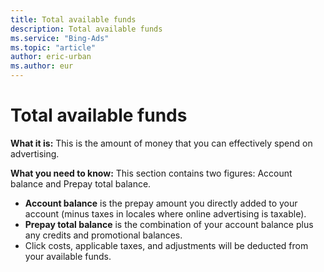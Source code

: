```yaml
---
title: Total available funds
description: Total available funds
ms.service: "Bing-Ads"
ms.topic: "article"
author: eric-urban
ms.author: eur
---
```


# Total available funds

**What it is:** This is the amount of money that you can effectively spend on advertising.

**What you need to know:** This section contains two figures: Account balance and Prepay total balance.
- **Account balance** is the prepay amount you directly added to your account (minus taxes in locales where online advertising is taxable).
- **Prepay total balance** is the combination of your account balance plus any credits and promotional balances.
- Click costs, applicable taxes, and adjustments will be deducted from your available funds.


